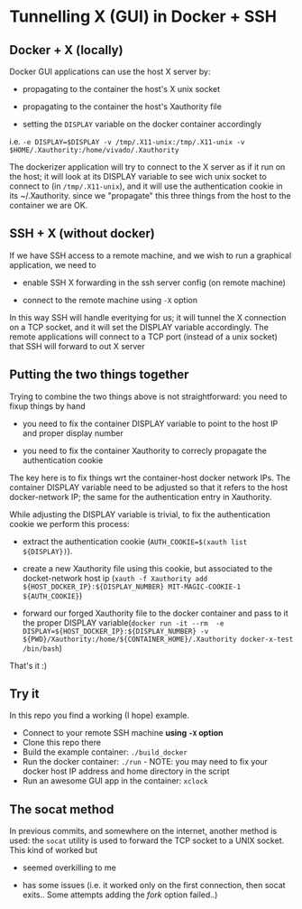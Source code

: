 Tunnelling X (GUI) in Docker + SSH
================================


Docker + X (locally)
--------------------
Docker GUI applications can use the host X server by:

- propagating to the container the host's X unix socket

- propagating to the container the host's Xauthority file

- setting the `DISPLAY` variable on the docker container accordingly

i.e. `-e DISPLAY=$DISPLAY -v /tmp/.X11-unix:/tmp/.X11-unix -v $HOME/.Xauthority:/home/vivado/.Xauthority`

The dockerizer application will try to connect to the X server as if it run on the host; it will look at its DISPLAY variable to see wich unix socket to connect to (in `/tmp/.X11-unix`), and it will use the authentication cookie in its ~/.Xauthority. since we "propagate" this three things from the host to the container we are OK.


SSH + X (without docker)
------------------------

If we have SSH access to a remote machine, and we wish to run a graphical application, we need to

- enable SSH X forwarding in the ssh server config (on remote machine)

- connect to the remote machine using `-X` option

In this way SSH will handle everitying for us; it will tunnel the X connection on a TCP socket, and it will set the DISPLAY variable accordingly. The remote applications will connect to a TCP port (instead of a unix socket) that SSH will forward to out X server


Putting the two things together
-------------------------------

Trying to combine the two things above is not straightforward: you need to fixup things by hand

- you need to fix the container DISPLAY variable to point to the host IP and proper display number

- you need to fix the container Xauthority to correcly propagate the authentication cookie

The key here is to fix things wrt the container-host docker network IPs. The container DISPLAY variable need to be adjusted so that it refers to the host docker-network IP; the same for the authentication entry in Xauthority.

While adjusting the DISPLAY variable is trivial, to fix the authentication cookie we perform this process:

- extract the authentication cookie (`AUTH_COOKIE=$(xauth list ${DISPLAY})`).

- create a new Xauthority file using this cookie, but associated to the docket-network host ip (`xauth -f Xauthority add ${HOST_DOCKER_IP}:${DISPLAY_NUMBER} MIT-MAGIC-COOKIE-1 ${AUTH_COOKIE}`)

- forward our forged Xauthority file to the docker container and pass to it the proper DISPLAY variable(`docker run -it --rm  -e DISPLAY=${HOST_DOCKER_IP}:${DISPLAY_NUMBER} -v ${PWD}/Xauthority:/home/${CONTAINER_HOME}/.Xauthority docker-x-test /bin/bash`)

That's it :)

Try it
------

In this repo you find a working (I hope) example.

- Connect to your remote SSH machine **using `-X` option**
- Clone this repo there
- Build the example container: `./build_docker`
- Run the docker container: `./run` - NOTE: you may need to fix your docker host IP address and home directory in the script
- Run an awesome GUI app in the container: `xclock`


The socat method
----------------

In previous commits, and somewhere on the internet, another method is used:
the `socat` utility is used to forward the TCP socket to a UNIX socket. This kind of worked but

- seemed overkilling to me

- has some issues (i.e. it worked only on the first connection, then socat exits.. Some attempts adding the *fork* option failed..)
